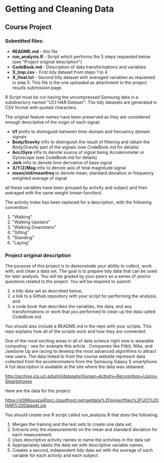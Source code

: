 # Getting and Cleaning Data
## Course Project

### Submitted files:

* **README.md** - this file
* **run_analysis.R** - Script which performs the 5 steps requested below (see "Project original description")
* **CodeBook.md** - Description of data transformations and variables
* **X_tmp.csv** - First tidy dataset from steps 1 to 4
* **X_final.txt** - Second tidy dataset with averaged variables as requested in step 5. This file is the one uploaded as attachment to the project results submission page.

R Script must be run having the uncompressed Samsung data in a subdirectory named *"UCI HAR Dataset"*. The tidy datasets are generated in CSV format with quoted characters.

The original feature names have been preserved as they are considered enough descriptive of the origin of each signal:

 * **t/f** prefix to distinguish between time-domain and frecuency domain signals
 * **Body/Gravity** infix to distinguish the result of filtering and obtain the Body/Gravity part of the signals (see CodeBook.md for details)
 * **Acc/Gyro** infix to denote source of signal being Accelerometer or Gyroscope (see CodeBook.md for details)
 * **Jerk** infix to denote time derivative of base signal
 * **X/Y/Z/Mag** infix to denote axis of total magnitude signal
 * **mean/std/meanfreq** to denote mean, standard deviation or frequency weighted average of signal
 
all these variables have been grouped by activity and subject and then averaged with the same weight (mean function).

The activity index has been replaced for a description, with the following convention:

1. "Walking"
2. "Walking Upstairs"
3. "Walking Downstairs"
4. "Sitting"
5. "Standing"
6. "Laying"


### Project original description

The purpose of this project is to demonstrate your ability to collect, work with, and clean a data set. The goal is to prepare tidy data that can be used for later analysis. You will be graded by your peers on a series of yes/no questions related to the project. You will be required to submit: 

1. a tidy data set as described below, 
2. a link to a Github repository with your script for performing the analysis, and 
3. a code book that describes the variables, the data, and any transformations or work that you performed to clean up the data called CodeBook.md. 

You should also include a README.md in the repo with your scripts. This repo explains how all of the scripts work and how they are connected.  

One of the most exciting areas in all of data science right now is wearable computing - see for example this article . Companies like Fitbit, Nike, and Jawbone Up are racing to develop the most advanced algorithms to attract new users. The data linked to from the course website represent data collected from the accelerometers from the Samsung Galaxy S smartphone. A full description is available at the site where the data was obtained: 

http://archive.ics.uci.edu/ml/datasets/Human+Activity+Recognition+Using+Smartphones 

Here are the data for the project: 

https://d396qusza40orc.cloudfront.net/getdata%2Fprojectfiles%2FUCI%20HAR%20Dataset.zip 

 You should create one R script called run_analysis.R that does the following. 
 
1. Merges the training and the test sets to create one data set.
2. Extracts only the measurements on the mean and standard deviation for each measurement. 
3. Uses descriptive activity names to name the activities in the data set
4. Appropriately labels the data set with descriptive variable names. 
5. Creates a second, independent tidy data set with the average of each variable for each activity and each subject. 

